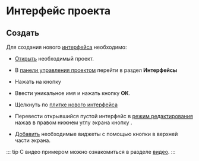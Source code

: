 # Интерфейс проекта

## Создать

Для создания нового [интерфейса][1] необходимо:

- [Открыть][2] необходимый проект.

- В [панели управления проектом][3] перейти в раздел <span class="iconify-inline" data-icon="mdi:view-dashboard-edit"></span>**Интерфейсы**

- Нажать на кнопку <span class='iconify-inline' data-icon='mdi:plus'></span>

- Ввести уникальное имя и нажать кнопку **ОК**.

- Щелкнуть по [плитке нового интерфейса][4]

- Перевести открывшийся пустой интерфейс в [режим редактирования][5] нажав в правом нижнем углу экрана кнопку <span class="iconify-inline" data-icon="mdi:view-dashboard-edit" style="color: white; background-color: red"></span>.

- [Добавить][6] необходимые виджеты с помощью кнопки <span class="iconify-inline" data-icon="mdi:view-grid-plus"></span> в верхней части экрана.

::: tip <span class='iconify' data-icon='mdi:information' style='color: #42b983; font-size: 24px;'></span>
С видео примером можно ознакомиться в разделе [видео](./video.md).
:::

[1]: /docs/desc/interface.md
[2]: ./project.md#открытие-проекта
[3]: /docs/desc/project.md#панель-управления-проектом
[4]: /docs/desc/interface.md#плитка-интерфеиса
[5]: /docs/desc/interface.md#редактор
[6]: /docs/desc/interface.md#добавление-виджета
